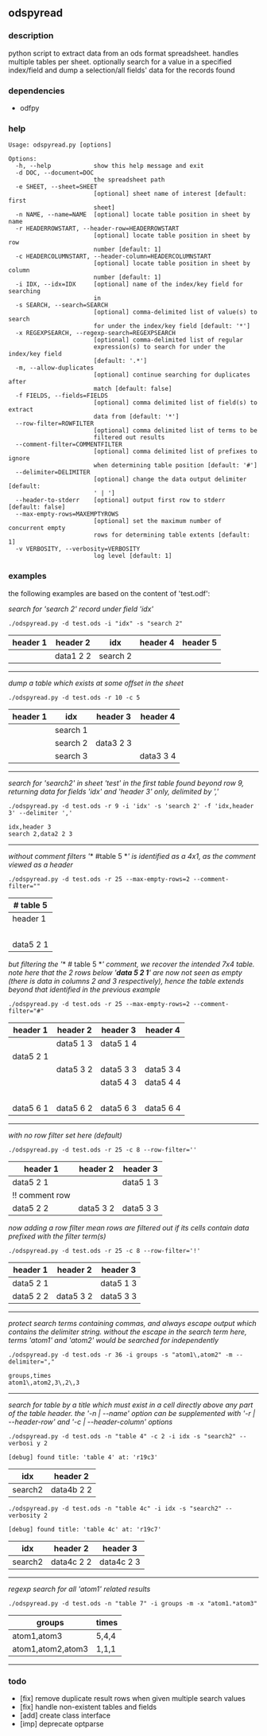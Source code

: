 
## odspyread

### description
python script to extract data from an ods format spreadsheet. handles multiple tables per sheet. optionally search for a value in a specified index/field and dump a selection/all fields' data for the records found

### dependencies
- odfpy

### help

```
Usage: odspyread.py [options]

Options:
  -h, --help            show this help message and exit
  -d DOC, --document=DOC
                        the spreadsheet path
  -e SHEET, --sheet=SHEET
                        [optional] sheet name of interest [default: first
                        sheet]
  -n NAME, --name=NAME  [optional] locate table position in sheet by name
  -r HEADERROWSTART, --header-row=HEADERROWSTART
                        [optional] locate table position in sheet by row
                        number [default: 1]
  -c HEADERCOLUMNSTART, --header-column=HEADERCOLUMNSTART
                        [optional] locate table position in sheet by column
                        number [default: 1]
  -i IDX, --idx=IDX     [optional] name of the index/key field for searching
                        in
  -s SEARCH, --search=SEARCH
                        [optional] comma-delimited list of value(s) to search
                        for under the index/key field [default: '*']
  -x REGEXPSEARCH, --regexp-search=REGEXPSEARCH
                        [optional] comma-delimited list of regular
                        expression(s) to search for under the index/key field
                        [default: '.*']
  -m, --allow-duplicates
                        [optional] continue searching for duplicates after
                        match [default: false]
  -f FIELDS, --fields=FIELDS
                        [optional] comma delimited list of field(s) to extract
                        data from [default: '*']
  --row-filter=ROWFILTER
                        [optional] comma delimited list of terms to be
                        filtered out results
  --comment-filter=COMMENTFILTER
                        [optional] comma delimited list of prefixes to ignore
                        when determining table position [default: '#']
  --delimiter=DELIMITER
                        [optional] change the data output delimiter [default:
                        ' | ']
  --header-to-stderr    [optional] output first row to stderr [default: false]
  --max-empty-rows=MAXEMPTYROWS
                        [optional] set the maximum number of concurrent empty
                        rows for determining table extents [default: 1]
  -v VERBOSITY, --verbosity=VERBOSITY
                        log level [default: 1]
```

### examples


the following examples are based on the content of 'test.odf':

*search for 'search 2' record under field 'idx'*

`./odspyread.py -d test.ods -i "idx" -s "search 2"`

| header 1 | header 2| idx | header 4 | header 5 |
|---|---|---|---|---|
|  | data1 2 2 | search 2 |  |  |

---

*dump a table which exists at some offset in the sheet*

`./odspyread.py -d test.ods -r 10 -c 5`

| header 1 | idx | header 3 | header 4 |
|---|---|---|---|
|  | search 1 |  |  |
|  | search 2 | data3 2 3 |  |
|  | search 3 |  | data3 3 4 |

---

*search for 'search2' in sheet 'test' in the first table found beyond row 9, returning data for fields 'idx' and 'header 3' only, delimited by ','*

`./odspyread.py -d test.ods -r 9 -i 'idx' -s 'search 2' -f 'idx,header 3' --delimiter ','`

    idx,header 3
    search 2,data2 2 3

---

*without comment filters '** #table 5 **' is identified as a 4x1, as the comment viewed as a header*

`./odspyread.py -d test.ods -r 25 --max-empty-rows=2 --comment-filter=""`

| # table 5 |
|---|
| header 1 |
| &nbsp; |
| data5 2 1 |

*but filtering the '** # table 5 **' comment, we recover the intended 7x4 table. note here that the 2 rows below '**data 5 2 1**' are now not seen as empty (there is data in columns 2 and 3 respectively), hence the table extends beyond that identified in the previous example*

`./odspyread.py -d test.ods -r 25 --max-empty-rows=2 --comment-filter="#"`

| header 1 | header 2 | header 3 | header 4 |
|---|---|---|---|
|  | data5 1 3 | data5 1 4 |
| data5 2 1 |  |  |  |
|  | data5 3 2 | data5 3 3 | data5 3 4 |
|  |  | data5 4 3 | data5 4 4 |
| &nbsp; |  |  |  |
| data5 6 1 | data5 6 2 | data5 6 3 | data5 6 4 |

---

*with no row filter set here (default)*

`./odspyread.py -d test.ods -r 25 -c 8 --row-filter=''`

| header 1 | header 2 | header 3 |
|---|---|---|
| data5 2 1 |  | data5 1 3 |
| !! comment row |  |  |
| data5 2 2 | data5 3 2 | data5 3 3 |

*now adding a row filter mean rows are filtered out if its cells contain data prefixed with the filter term(s)*

`./odspyread.py -d test.ods -r 25 -c 8 --row-filter='!'`

| header 1 | header 2 | header 3 |
|---|---|---|
| data5 2 1 |  | data5 1 3 |
| data5 2 2 | data5 3 2 | data5 3 3 |

---

*protect search terms containing commas, and always escape output which contains the delimiter string. without the escape in the search term here, terms 'atom1' and 'atom2' would be searched for independently*

`./odspyread.py -d test.ods -r 36 -i groups -s "atom1\,atom2" -m --delimiter=","`

    groups,times
    atom1\,atom2,3\,2\,3

---

*search for table by a title which must exist in a cell directly above any part of the table header. the '-n | --name' option can be supplemented with '-r | --header-row' and '-c | --header-column' options*

`./odspyread.py -d test.ods -n "table 4" -c 2 -i idx -s "search2" --verbosi y 2`

`[debug] found title: 'table 4' at: 'r19c3'`

| idx | header 2 |
|---|---|
| search2 | data4b 2 2 |

`./odspyread.py -d test.ods -n "table 4c" -i idx -s "search2" --verbosity 2`

`[debug] found title: 'table 4c' at: 'r19c7'`

| idx | header 2 | header 3 |
|---|---|---|
| search2 | data4c 2 2 | data4c 2 3 |

---

*regexp search for all 'atom1' related results*

`./odspyread.py -d test.ods -n "table 7" -i groups -m -x "atom1.*atom3"`

| groups | times |
|---|---|
| atom1,atom3 | 5,4,4 |
| atom1,atom2,atom3 | 1,1,1 |

---

### todo
- [fix] remove duplicate result rows when given multiple search values
- [fix] handle non-existent tables and fields
- [add] create class interface
- [imp] deprecate optparse
